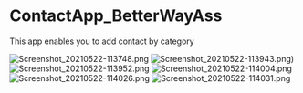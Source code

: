 # ContactApp_BetterWayAss
This app enables you to add contact by category

![Screenshot_20210522-113748.png](https://user-images.githubusercontent.com/60360836/119224788-0bf20c00-baf8-11eb-93b8-2cd028042469.png)
![Screenshot_20210522-113943.png](https://user-images.githubusercontent.com/60360836/119224803-275d1700-baf8-11eb-82d9-b8fdb166eead.png))
![Screenshot_20210522-113952.png](https://user-images.githubusercontent.com/60360836/119224813-393eba00-baf8-11eb-9922-bdb95adf5106.png)
![Screenshot_20210522-114004.png](https://user-images.githubusercontent.com/60360836/119224820-4196f500-baf8-11eb-8efc-844965f80adc.png)
![Screenshot_20210522-114026.png](https://user-images.githubusercontent.com/60360836/119224835-4a87c680-baf8-11eb-8a92-67e063462fc6.png)
![Screenshot_20210522-114031.png](https://user-images.githubusercontent.com/60360836/119224844-507da780-baf8-11eb-97a9-cd0f49309e7c.png)
